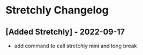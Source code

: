 # Stretchly Changelog

## [Added Stretchly] - 2022-09-17

- add command to call stretchly mini and long break
